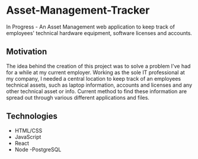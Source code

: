 # Asset-Management-Tracker
In Progress - An Asset Management web application to keep track of employees' technical hardware equipment, software licenses and accounts.

## Motivation
The idea behind the creation of this project was to solve a problem I've had for a while at my current employer. Working as the sole IT professional at my company, I needed a central location to keep track of an employees technical assets, such as laptop information, accounts and licenses and any other technical asset or info. Current method to find these information are spread out through various different applications and files.

## Technologies
 - HTML/CSS
 - JavaScript
 - React
 - Node
 -PostgreSQL

